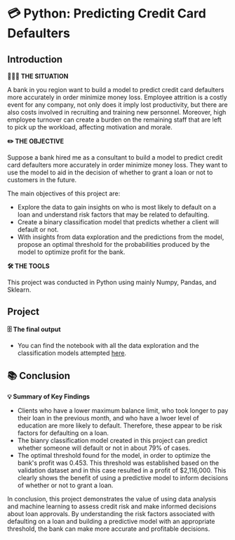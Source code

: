 # 💳 Python: Predicting Credit Card Defaulters

## Introduction
**👩🏻‍💼 THE SITUATION** 

A bank in you region want to build a model to predict credit card defaulters more accurately in order minimize money loss.
Employee attrition is a costly event for any company, not only does it imply lost productivity, but there are also costs involved in recruiting and training new personnel. Moreover, high employee turnover can create a burden on the remaining staff that are left to pick up the workload, affecting motivation and morale.

**✏️ THE OBJECTIVE**

Suppose a bank hired me as a consultant to build a model to predict credit card defaulters more accurately in order minimize money loss. They want to use the model to aid in the decision of whether to grant a loan or not to customers in the future.

The main objectives of this project are:
- Explore the data to gain insights on who is most likely to default on a loan and understand risk factors that may be related to defaulting.
- Create a binary classification model that predicts whether a client will default or not. 
- With insights from data exploration and the predictions from the model, propose an optimal threshold for the probabilities produced by the model to optimize profit for the bank.

**🛠 THE TOOLS**

This project was conducted in Python using mainly Numpy, Pandas, and Sklearn.
		
## Project
**🗄 The final output**

- You can find the notebook with all the data exploration and the classification models attempted [here](https://github.com/beatriz-fc-leitao/Predicting-Credit-Card-Defaulters-Python/blob/main/predicting_credit_card_defaulters.ipynb).

## 📚 Conclusion
**💡 Summary of Key Findings**
- Clients who have a lower maximum balance limit, who took longer to pay their loan in the previous month, and who have a lwoer level of education are more likely to default. Therefore, these appear to be risk factors for defaulting on a loan.
- The bianry classification model created in this project can predict whether someone will default or not in about 79% of cases. 
- The optimal threshold found for the model, in order to optimize the bank's profit was 0.453. This threshold was established based on the validation dataset and in this case resulted in a profit of $2,116,000. This clearly shows the benefit of using a predictive model to inform decisions of whether or not to grant a loan.

In conclusion, this project demonstrates the value of using data analysis and machine learning to assess credit risk and make informed decisions about loan approvals. By understanding the risk factors associated with defaulting on a loan and building a predictive model with an appropriate threshold, the bank can make more accurate and profitable decisions.
